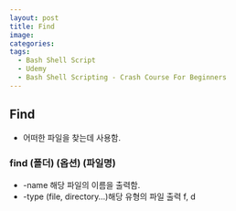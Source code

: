 ```yaml
---
layout: post
title: Find
image: 
categories:
tags:
  - Bash Shell Script
  - Udemy
  - Bash Shell Scripting - Crash Course For Beginners
---
```


## Find

- 어떠한 파일을 찾는데 사용함.

### find (폴더) (옵션) (파일명)

- -name 해당 파일의 이름을 출력함.
- -type (file, directory…)해당 유형의 파일 출력 f, d

